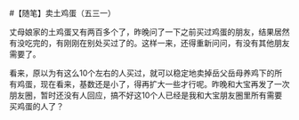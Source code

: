 #【随笔】卖土鸡蛋（五三一）

丈母娘家的土鸡蛋又有两百多个了，昨晚问了一下之前买过鸡蛋的朋友，结果居然有没吃完的，有刚刚在别处买过了的。这样一来，还得重新问问，有没有其他朋友需要了。

看来，原以为有这么10个左右的人买过，就可以稳定地卖掉岳父岳母养鸡下的所有鸡蛋，现在看来，基数还是小了，得再扩大一些才行呢。昨晚和大宝再发了一次朋友圈，暂时还没有人回应，搞不好这10个人已经是我和大宝朋友圈里所有需要买鸡蛋的人了？

